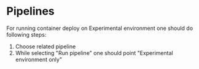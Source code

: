 # Pipelines

For running container deploy on Experimental environment one should do following steps:

1. Choose related pipeline
2. While selecting "Run pipeline" one should point "Experimental environment only"

